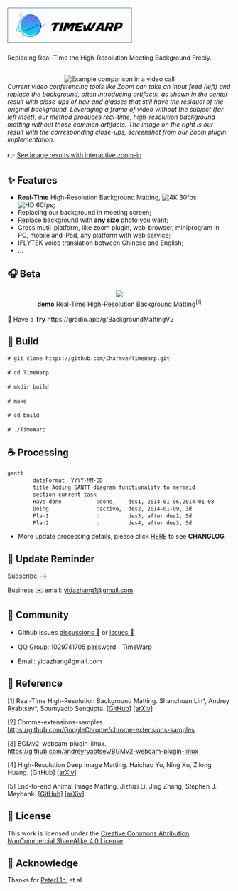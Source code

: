 # <img src="img/photo/logo_H.png" alt="TimeWarp" width="280">

Replacing Real-Time the High-Resolution Meeting Background Freely. 

<br>
<div align="center">
    <img src="https://grail.cs.washington.edu/projects/background-matting-v2/visuals/teaser.jpg" alt="Example comparison in a video call">
</div>
<div class="teaser-caption">
    <i>Current video conferencing tools like Zoom can take an input feed (left) and replace the background, often introducing artifacts, as shown in the center result with close-ups of hair and glasses that still have the residual of the original background. Leveraging a frame of video without the subject (far left inset), our method produces real-time, high-resolution background matting without those common artifacts. The image on the right is our result with the corresponding close-ups, screenshot from our Zoom plugin implementation.</i>
</div>

<br>
👉 <a href="https://grail.cs.washington.edu/projects/background-matting-v2/img_results.html" target="_blank">See image results with interactive zoom-in</a>

## ✨ Features
- <b>Real-Time</b> High-Resolution Background Matting, <img src="https://img.shields.io/badge/4K-30%20FPS-green" alt="4K 30fps"> &nbsp;<img src="https://img.shields.io/badge/HD-60%20FPS-blue" alt="HD 60fps">;
- Replacing our background in meeting screen;
- Replace background with <b>any size</b> photo you want;
- Cross mutil-platform, like zoom plugin, web-browser, miniprogram in PC, mobile and iPad, any platform with web service;
- IFLYTEK voice translation between Chinese and English;
- ...

## 🎧 Beta

<div align="center">
    <img src="https://github.com/PeterL1n/Matting-PyTorch/raw/master/images/teaser.gif?raw=true">
    <br><b>demo</b> Real-Time High-Resolution Background Matting<sup>[1]</sup>
</div>

<br>
🍅 Have a <b>Try</b> https://gradio.app/g/BackgroundMattingV2


## 🔨 Build

```shell
# git clone https://github.com/Charmve/TimeWarp.git

# cd TimeWarp

# mkdir build

# make

# cd build

# ./TimeWarp
```

## ☕ Processing

```mermaid
gantt
        dateFormat  YYYY-MM-DD
        title Adding GANTT diagram functionality to mermaid
        section current task
        Have done           :done,    des1, 2014-01-06,2014-01-08
        Doing               :active,  des2, 2014-01-09, 3d
        Plan1               :         des3, after des2, 5d
        Plan2               :         des4, after des3, 5d
```

- More update processing details, please click [HERE](./docs/Changelog.md) to see <b>CHANGLOG</b>. 

## 🔔 Update Reminder

[Subscribe -->](https://github.com/Charmve/TimeWarp/edit/main/README.md)

Business ✉️ email: yidazhang1@gmail.com

## 🍮 Community
- Github issues <a href="https://github.com/Charmve/TimeWarp/discussions" target="_blank">discussions 💬</a> or <a href="https://github.com/Charmve/TimeWarp/issues" target="_blank">issues 💭</a>

- QQ Group: 1029741705 password：TimeWarp
- Email: yidazhang#gmail.com 

<!--
## 💖 Sponsors and Backers
<a href="https://opencollective.com/charmve/donate" target="_blank">
  <img src="https://opencollective.com/webpack/donate/button@2x.png?color=blue" width=300 />
</a>
-->

## 🔗 Reference

[1] Real-Time High-Resolution Background Matting. Shanchuan Lin*, Andrey Ryabtsev*, Soumyadip Sengupta. [[GitHub]](https://github.com/PeterL1n/BackgroundMattingV2) [[arXiv]](https://arxiv.org/pdf/2009.06613.pdf)

[2] Chrome-extensions-samples. https://github.com/GoogleChrome/chrome-extensions-samples

[3] BGMv2-webcam-plugin-linux. https://github.com/andreyryabtsev/BGMv2-webcam-plugin-linux

[4] High-Resolution Deep Image Matting. Haichao Yu, Ning Xu, Zilong Huang. [GitHub] [[arXiv]](https://arxiv.org/pdf/2009.06613.pdf)

[5] End-to-end Animal Image Matting. Jizhizi Li, Jing Zhang, Stephen J. Maybank. [[GitHub]](https://github.com/JizhiziLi/animal-matting) [[arXiv]](https://arxiv.org/pdf/2010.16188.pdf).

## 📜 License

This work is licensed under the [Creative Commons Attribution NonCommercial ShareAlike 4.0 License](https://creativecommons.org/licenses/by-nc-sa/4.0/legalcode).

## 💝 Acknowledge

Thanks for [PeterL1n](https://github.com/PeterL1n), et al. 
